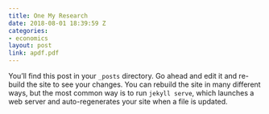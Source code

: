 ```yaml
---
title: One My Research
date: 2018-08-01 18:39:59 Z
categories:
- economics
layout: post
link: apdf.pdf
---
```


You’ll find this post in your `_posts` directory. Go ahead and edit it and re-build the site to see your changes. You can rebuild the site in many different ways, but the most common way is to run `jekyll serve`, which launches a web server and auto-regenerates your site when a file is updated.

[jekyll-gh]:   https://github.com/jekyll/jekyll
[jekyll-talk]: https://talk.jekyllrb.com/
